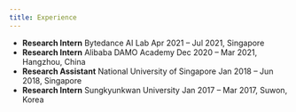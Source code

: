 ```yaml
---
title: Experience
---
```

- **Research Intern**
    Bytedance AI Lab
    Apr 2021 – Jul 2021, Singapore
- **Research Intern**
    Alibaba DAMO Academy
    Dec 2020 – Mar 2021, Hangzhou, China
- **Research Assistant**
    National University of Singapore
    Jan 2018 – Jun 2018, Singapore
- **Research Intern**
    Sungkyunkwan University
    Jan 2017 – Mar 2017, Suwon, Korea